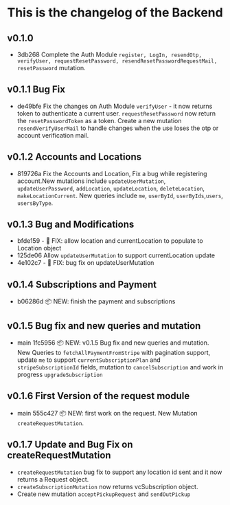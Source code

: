 # This is the changelog of the Backend

## v0.1.0

- 3db268 Complete the Auth Module `register, LogIn, resendOtp, verifyUser, requestResetPassword, resendResetPasswordRequestMail, resetPassword` mutation.

## v0.1.1 Bug Fix

- de49bfe Fix the changes on Auth Module `verifyUser` - it now returns token to authenticate a current user. `requestResetPassword` now return the `resetPasswordToken` as a token. Create a new mutation `resendVerifyUserMail` to handle changes when the use loses the otp or account verification mail.

## v0.1.2 Accounts and Locations

- 819726a Fix the Accounts and Location, Fix a bug while registering account.New mutations include `updateUserMutation`, `updateUserPassword`, `addLocation`, `updateLocation`, `deleteLocation`, `makeLocationCurrent`. New queries include `me`, `userById`, `userByIds`,`users`, `usersByType`.

## v0.1.3 Bug and Modifications

- bfde159 - 🐛 FIX: allow location and currentLocation to populate to Location object
- 125de06 Allow `updateUserMutation` to support currentLocation update
- 4e102c7 - 🐛 FIX: bug fix on updateUserMutation

## v0.1.4 Subscriptions and Payment

- b06286d 📦 NEW: finish the payment and subscriptions

## v0.1.5 Bug fix and new queries and mutation

- main 1fc5956 📦 NEW: v0.1.5 Bug fix and new queries and mutation. New Queries to `fetchAllPaymentFromStripe` with pagination support, update `me` to support `currentSubscriptionPlan` and `stripeSubscriptionId` fields, mutation to `cancelSubscription` and work in progress `upgradeSubscription`

## v0.1.6 First Version of the request module

- main 555c427 📦 NEW: first work on the request. New Mutation `createRequestMutation`.

## v0.1.7 Update and Bug Fix on createRequestMutation

- `createRequestMutation` bug fix to support any location id sent and it now returns a Request object.
- `createSubscriptionMutation` now returns vcSubscription object.
- Create new mutation `acceptPickupRequest` and `sendOutPickup`
